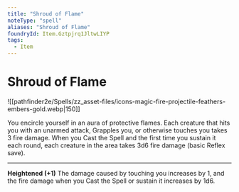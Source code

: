 ```yaml
---
title: "Shroud of Flame"
noteType: "spell"
aliases: "Shroud of Flame"
foundryId: Item.Gztpjrq1JltwLIYP
tags:
  - Item
---
```


# Shroud of Flame
![[pathfinder2e/Spells/zz_asset-files/icons-magic-fire-projectile-feathers-embers-gold.webp|150]]

You encircle yourself in an aura of protective flames. Each creature that hits you with an unarmed attack, Grapples you, or otherwise touches you takes 3 fire damage. When you Cast the Spell and the first time you sustain it each round, each creature in the area takes 3d6 fire damage (basic Reflex save).

* * *

**Heightened (+1)** The damage caused by touching you increases by 1, and the fire damage when you Cast the Spell or sustain it increases by 1d6.

